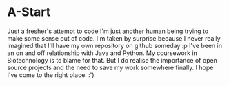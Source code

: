 # A-Start
Just a fresher's attempt to code
I'm just another human being trying to make some sense out of code. I'm taken by surprise because I never really imagined that I'll have my own repository on github someday :p I've been in an on and off relationship with Java and Python. My coursework in Biotechnology is to blame for that. But I do realise the importance of open source projects and the need to save my work somewhere finally. I hope I've come to the right place. :')
